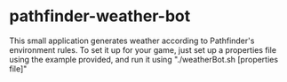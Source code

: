 # pathfinder-weather-bot
This small application generates weather according to Pathfinder's environment rules. To set it up for your game, just set up a properties file using the example provided, and run it using "./weatherBot.sh [properties file]"
